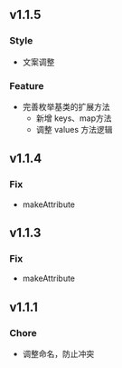 ## v1.1.5

### Style

- 文案调整

### Feature

- 完善枚举基类的扩展方法
  - 新增 keys、map方法
  - 调整 values 方法逻辑

## v1.1.4

### Fix

- makeAttribute

## v1.1.3

### Fix

- makeAttribute

## v1.1.1

### Chore

- 调整命名，防止冲突
